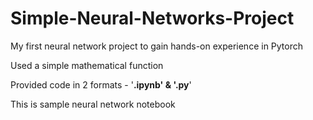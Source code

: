 # Simple-Neural-Networks-Project
My first neural network project to gain hands-on experience in Pytorch

Used a simple mathematical function

Provided code in 2 formats - '**.ipynb**__' & '**.py**__'

This is sample neural network notebook
